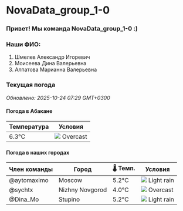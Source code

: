 # NovaData_group_1-0
### Привет! Мы команда NovaData_group_1-0 :)

### Наши ФИО:
1. Шмелев Александр Игоревич
2. Моисеева Дина Валерьевна
3. Алпатова Марианна Валерьевна

### Текущая погода
<!-- WEATHER:START -->
_Обновлено: 2025-10-24 07:29 GMT+0300_

#### Погода в Абакане

| Температура | Условия |
|-------------|----------|
| 6.3°C     | ![](https://cdn.weatherapi.com/weather/64x64/day/122.png) Overcast |

#### Погода в наших городах

| Член команды  | Город               | 🌡️ Темп.  | Условия          |
|---------------|---------------------|-----------|--------------------|
| @aytomaximo    | Moscow              |    5.2°C | ![](https://cdn.weatherapi.com/weather/64x64/day/296.png) Light rain   |
| @sychtx        | Nizhny Novgorod     |    4.0°C | ![](https://cdn.weatherapi.com/weather/64x64/day/122.png) Overcast     |
| @Dina_Mo       | Stupino             |    5.2°C | ![](https://cdn.weatherapi.com/weather/64x64/day/296.png) Light rain   |

<!-- WEATHER:END -->
